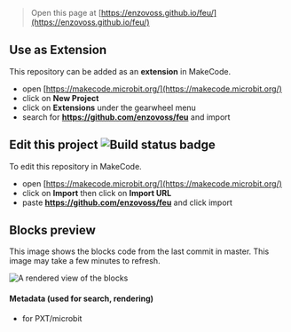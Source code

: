 
> Open this page at [https://enzovoss.github.io/feu/](https://enzovoss.github.io/feu/)

## Use as Extension

This repository can be added as an **extension** in MakeCode.

* open [https://makecode.microbit.org/](https://makecode.microbit.org/)
* click on **New Project**
* click on **Extensions** under the gearwheel menu
* search for **https://github.com/enzovoss/feu** and import

## Edit this project ![Build status badge](https://github.com/enzovoss/feu/workflows/MakeCode/badge.svg)

To edit this repository in MakeCode.

* open [https://makecode.microbit.org/](https://makecode.microbit.org/)
* click on **Import** then click on **Import URL**
* paste **https://github.com/enzovoss/feu** and click import

## Blocks preview

This image shows the blocks code from the last commit in master.
This image may take a few minutes to refresh.

![A rendered view of the blocks](https://github.com/enzovoss/feu/raw/master/.github/makecode/blocks.png)

#### Metadata (used for search, rendering)

* for PXT/microbit
<script src="https://makecode.com/gh-pages-embed.js"></script><script>makeCodeRender("{{ site.makecode.home_url }}", "{{ site.github.owner_name }}/{{ site.github.repository_name }}");</script>
